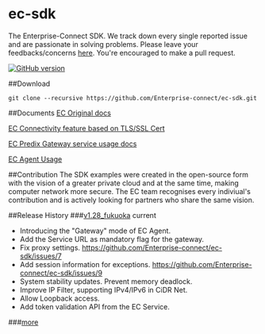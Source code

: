 # ec-sdk
The Enterprise-Connect SDK. We track down every single reported issue and are passionate in solving problems. Please leave your feedbacks/concerns [here](https://github.com/Enterprise-connect/ec-sdk/issues). You're encouraged to make a pull request.

[![GitHub version](https://badge.fury.io/gh/Enterprise-connect%2Fec-sdk.svg)](https://badge.fury.io/gh/Enterprise-connect%2Fec-sdk)

##Download
```
git clone --recursive https://github.com/Enterprise-connect/ec-sdk.git
```
##Documents
[EC Original docs](README.origin.md)

[EC Connectivity feature based on TLS/SSL Cert](README.cert.md)

[EC Predix Gateway service usage docs](README.predix.service.md)

[EC Agent Usage](README_ecagent.md)

##Contribution
The SDK examples were created in the open-source form with the vision of a greater private cloud and at the same time, making computer network more secure. The EC team recognises every indiviual's contribution and is actively looking for partners who share the same vision.

##Release History
###[v1.28_fukuoka](https://github.com/Enterprise-connect/ec-sdk/releases) current
 - Introducing the "Gateway" mode of EC Agent.
 - Add the Service URL as mandatory flag for the gateway.
 - Fix proxy settings. https://github.com/Enterprise-connect/ec-sdk/issues/7
 - Add session information for exceptions. https://github.com/Enterprise-connect/ec-sdk/issues/9
 - System stability updates. Prevent memory deadlock.
 - Improve IP Filter, supporting IPv4/IPv6 in CiDR Net.
 - Allow Loopback access.
 - Add token validation API from the EC Service.
 
###[more](https://github.com/Enterprise-connect/ec-sdk/releases)
